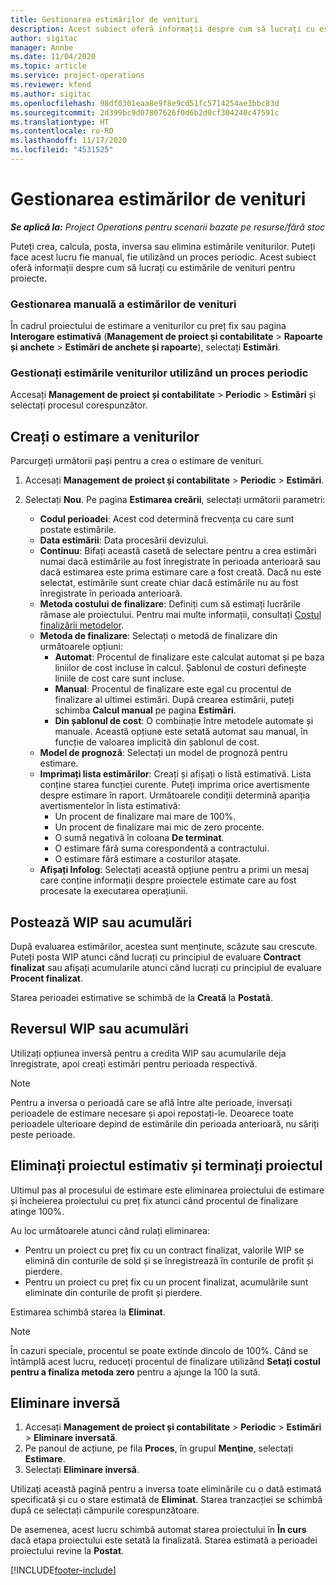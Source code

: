```yaml
---
title: Gestionarea estimărilor de venituri
description: Acest subiect oferă informații despre cum să lucrați cu estimările de venituri pentru proiecte.
author: sigitac
manager: Annbe
ms.date: 11/04/2020
ms.topic: article
ms.service: project-operations
ms.reviewer: kfend
ms.author: sigitac
ms.openlocfilehash: 98df0301eaa8e9f8e9cd51fc5714254ae3bbc83d
ms.sourcegitcommit: 2d399bc9d07807626f0d6b2d0cf304240c47591c
ms.translationtype: HT
ms.contentlocale: ro-RO
ms.lasthandoff: 11/17/2020
ms.locfileid: "4531525"
---
```

# <a name="manage-revenue-estimates"></a>Gestionarea estimărilor de venituri

_**Se aplică la:** Project Operations pentru scenarii bazate pe resurse/fără stoc_

Puteți crea, calcula, posta, inversa sau elimina estimările veniturilor. Puteți face acest lucru fie manual, fie utilizând un proces periodic. Acest subiect oferă informații despre cum să lucrați cu estimările de venituri pentru proiecte.

### <a name="manage-revenue-estimates-manually"></a>Gestionarea manuală a estimărilor de venituri

În cadrul proiectului de estimare a veniturilor cu preț fix sau pagina **Interogare estimativă** (**Management de proiect și contabilitate** > **Rapoarte și anchete** > **Estimări de anchete și rapoarte**), selectați **Estimări**.

### <a name="manage-revenue-estimates-using-a-periodic-process"></a>Gestionați estimările veniturilor utilizând un proces periodic

Accesați **Management de proiect și contabilitate** > **Periodic** > **Estimări** și selectați procesul corespunzător.

## <a name="create-a-revenue-estimate"></a>Creați o estimare a veniturilor

Parcurgeți următorii pași pentru a crea o estimare de venituri. 

1. Accesați **Management de proiect și contabilitate** > **Periodic** > **Estimări**.
2. Selectați **Nou**. Pe pagina **Estimarea creării**, selectați următorii parametri:

   - **Codul perioadei**: Acest cod determină frecvența cu care sunt postate estimările.
   - **Data estimării**: Data procesării devizului.
   - **Continuu**: Bifați această casetă de selectare pentru a crea estimări numai dacă estimările au fost înregistrate în perioada anterioară sau dacă estimarea este prima estimare care a fost creată. Dacă nu este selectat, estimările sunt create chiar dacă estimările nu au fost înregistrate în perioada anterioară.
   - **Metoda costului de finalizare**: Definiți cum să estimați lucrările rămase ale proiectului. Pentru mai multe informații, consultați [Costul finalizării metodelor](cost-complete-methods.md).
   - **Metoda de finalizare**: Selectați o metodă de finalizare din următoarele opțiuni:
     - **Automat**: Procentul de finalizare este calculat automat și pe baza liniilor de cost incluse în calcul. Șablonul de costuri definește liniile de cost care sunt incluse.
     - **Manual**: Procentul de finalizare este egal cu procentul de finalizare al ultimei estimări. După crearea estimării, puteți schimba **Calcul manual** pe pagina **Estimări**.
     - **Din șablonul de cost**: O combinație între metodele automate și manuale. Această opțiune este setată automat sau manual, în funcție de valoarea implicită din șablonul de cost.
   - **Model de prognoză**: Selectați un model de prognoză pentru estimare.
   - **Imprimați lista estimărilor**: Creați și afișați o listă estimativă. Lista conține starea funcției curente. Puteți imprima orice avertismente despre estimare în raport. Următoarele condiții determină apariția avertismentelor în lista estimativă:
     - Un procent de finalizare mai mare de 100%.
     - Un procent de finalizare mai mic de zero procente.
     - O sumă negativă în coloana **De terminat**.
     - O estimare fără suma corespondentă a contractului.
     - O estimare fără estimare a costurilor atașate.
   - **Afișați Infolog**: Selectați această opțiune pentru a primi un mesaj care conține informații despre proiectele estimate care au fost procesate la executarea operațiunii.


## <a name="post-wip-or-accruals"></a>Postează WIP sau acumulări

După evaluarea estimărilor, acestea sunt menținute, scăzute sau crescute. Puteți posta WIP atunci când lucrați cu principiul de evaluare **Contract finalizat** sau afișați acumularile atunci când lucrați cu principiul de evaluare **Procent finalizat**.
  
Starea perioadei estimative se schimbă de la **Creată** la **Postată**.

## <a name="reverse-wip-or-accruals"></a>Reversul WIP sau acumulări

Utilizați opțiunea inversă pentru a credita WIP sau acumularile deja înregistrate, apoi creați estimări pentru perioada respectivă.

> [!NOTE]
> Pentru a inversa o perioadă care se află între alte perioade, inversați perioadele de estimare necesare și apoi repostați-le. Deoarece toate perioadele ulterioare depind de estimările din perioada anterioară, nu săriți peste perioade.

## <a name="eliminate-the-estimate-project-and-finish-the-project"></a>Eliminați proiectul estimativ și terminați proiectul

Ultimul pas al procesului de estimare este eliminarea proiectului de estimare și încheierea proiectului cu preț fix atunci când procentul de finalizare atinge 100%.

Au loc următoarele atunci când rulați eliminarea:

- Pentru un proiect cu preț fix cu un contract finalizat, valorile WIP se elimină din conturile de sold și se înregistrează în conturile de profit și pierdere.
- Pentru un proiect cu preț fix cu un procent finalizat, acumulările sunt eliminate din conturile de profit și pierdere.

Estimarea schimbă starea la **Eliminat**.

> [!NOTE]
> În cazuri speciale, procentul se poate extinde dincolo de 100%. Când se întâmplă acest lucru, reduceți procentul de finalizare utilizând **Setați costul pentru a finaliza metoda zero** pentru a ajunge la 100 la sută.

## <a name="reverse-elimination"></a>Eliminare inversă

1. Accesați **Management de proiect și contabilitate** > **Periodic** > **Estimări** > **Eliminare inversată**. 
2. Pe panoul de acțiune, pe fila **Proces**, în grupul **Menţine**, selectați **Estimare**. 
3. Selectați **Eliminare inversă**.

Utilizați această pagină pentru a inversa toate eliminările cu o dată estimată specificată și cu o stare estimată de **Eliminat**. Starea tranzacției se schimbă după ce selectați câmpurile corespunzătoare.

De asemenea, acest lucru schimbă automat starea proiectului în **În curs** dacă etapa proiectului este setată la finalizată. Starea estimată a perioadei proiectului revine la **Postat**.


[!INCLUDE[footer-include](../includes/footer-banner.md)]